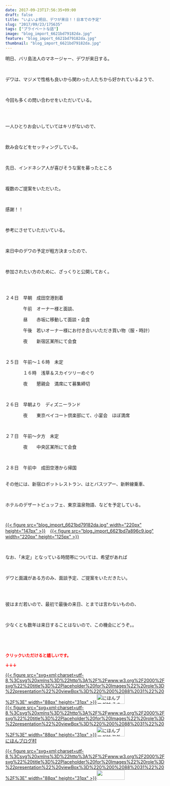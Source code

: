 ```yaml
---
date: 2017-09-23T17:56:35+09:00
draft: false
title: "いよいよ明日、デワが来日！！日本での予定"
slug: "2017/09/23/175635"
tags: ["プライベートな話"]
image: "blog_import_6621bd79182da.jpg"
feature: "blog_import_6621bd79182da.jpg"
thumbnail: "blog_import_6621bd79182da.jpg"
---
```

<p>明日、バリ島法人のマネージャー、デワが来日する。</p><p> </p><p>デワは、マジメで性格も良いから関わった人たちから好かれているようで、</p><p> </p><p>今回も多くの問い合わせをいただいている。</p><p> </p><p><br/>一人ひとりお会いしていてはキリがないので、</p><p> </p><p>飲み会などをセッティングしている。</p><p> </p><p>先日、インドネシア人が喜びそうな案を募ったところ</p><p> </p><p>複数のご提案をいただいた。</p><p> </p><p>感謝！！</p><p> </p><p>参考にさせていただいている。</p><p> </p><p>来日中のデワの予定が粗方決まったので、</p><p> </p><p>参加されたい方のために、ざっくりと公開しておく。</p><p> </p><p><br/>２４日　早朝　成田空港到着</p><p>　　　　午前　オーナー様と面談、</p><p>　　　　昼　　赤坂に移動して面談・会食</p><p>　　　　午後　若いオーナー様にお付き合いいただき買い物（服・時計）</p><p>　　　　夜　　新宿区某所にて会食</p><p> </p><p>２５日　午前～１６時　未定　　　　　</p><p>　　　　１６時　浅草＆スカイツリーめぐり</p><p>　　　　夜　　懇親会　満席にて募集締切</p><p> </p><p>２６日　早朝より　ディズニーランド</p><p>　　　　夜　　東京ベイコート倶楽部にて、小宴会　ほぼ満席</p><p> </p><p>２７日　午前～夕方　未定</p><p>　　　　夜　　中央区某所にて会食　　　　　　</p><p> </p><p>２８日　午前中　成田空港から帰国</p><p><br/>その他には、新宿ロボットレストラン、はとバスツアー、新幹線乗車、</p><p> </p><p>ホテルのデザートビュッフェ、東京温泉物語、などを予定している。</p><p> </p><p><a href="blog_import_6621bd79182da.jpg">{{< figure src="blog_import_6621bd79182da.jpg" width="220px" height="147px" >}}</a>　<a href="blog_import_6621bd7a896c9.jpg">{{< figure src="blog_import_6621bd7a896c9.jpg" width="220px" height="125px" >}}</a></p><p> </p><p>なお、「未定」となっている時間帯については、希望があれば</p><p> </p><p>デワと面識がある方のみ、面談予定、ご提案をいただきたい。</p><p> </p><p><br/>彼はまだ若いので、最初で最後の来日、とまでは言わないものの、</p><p> </p><p>少なくとも数年は来日することはないので、この機会にどうぞ。。</p><p> </p><p> </p><p><font color="#ff0000" size="2"><strong>クリックいただけると嬉しいです。</strong></font></p><p><font color="#ff0000" size="2"><strong>↓↓↓</strong></font></p><p><a href="ranking.html?p_cid=01260127" id="&amp;blogmura_banner" target="_blank">{{< figure src="svg+xml;charset=utf-8,%3Csvg%20xmlns%3D%22http%3A%2F%2Fwww.w3.org%2F2000%2Fsvg%22%20title%3D%22Placeholder%20for%20Images%22%20role%3D%22presentation%22%20viewBox%3D%220%200%2088%2031%22%20%2F%3E" width="88px" height="31px" >}}<noscript><img alt="にほんブログ村 その他生活ブログ 不動産投資へ" border="0" height="31" src="//life.blogmura.com/hudousantoushi/img/hudousantoushi88_31.gif" width="88"></noscript></a><br/><a href="ranking.html?p_cid=01260127" target="_blank">{{< figure src="svg+xml;charset=utf-8,%3Csvg%20xmlns%3D%22http%3A%2F%2Fwww.w3.org%2F2000%2Fsvg%22%20title%3D%22Placeholder%20for%20Images%22%20role%3D%22presentation%22%20viewBox%3D%220%200%2088%2031%22%20%2F%3E" width="88px" height="31px" >}}<noscript><img alt="にほんブログ村 海外生活ブログ バリ島情報へ" border="0" height="31" src="https://img-proxy.blog-video.jp/images?url=http%3A%2F%2Foverseas.blogmura.com%2Fbali%2Fimg%2Fbali88_31.gif" width="88"></noscript></a><br/><a href="ranking.html?p_cid=01260127" target="_blank">にほんブログ村</a></p><p><a href="link.php?1804582" title="人気ブログランキングへ">{{< figure src="svg+xml;charset=utf-8,%3Csvg%20xmlns%3D%22http%3A%2F%2Fwww.w3.org%2F2000%2Fsvg%22%20title%3D%22Placeholder%20for%20Images%22%20role%3D%22presentation%22%20viewBox%3D%220%200%2088%2031%22%20%2F%3E" width="88px" height="31px" >}}<noscript><img border="0" height="31" src="https://blog.with2.net/img/banner/banner_22.gif" width="88"></noscript></a></p><p> </p><p> </p>

